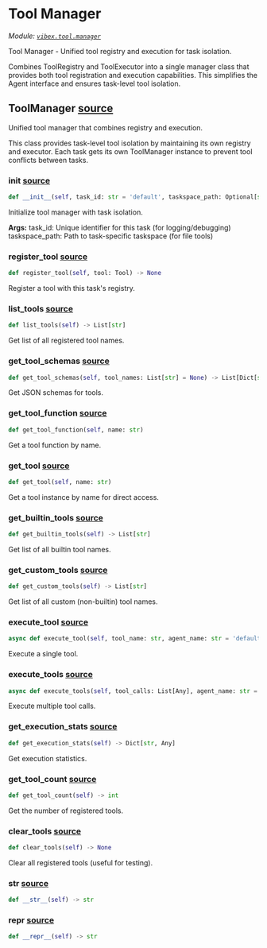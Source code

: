 # Tool Manager

_Module: [`vibex.tool.manager`](https://github.com/dustland/vibex/blob/main/src/vibex/tool/manager.py)_

Tool Manager - Unified tool registry and execution for task isolation.

Combines ToolRegistry and ToolExecutor into a single manager class
that provides both tool registration and execution capabilities.
This simplifies the Agent interface and ensures task-level tool isolation.

## ToolManager <a href="https://github.com/dustland/vibex/blob/main/src/vibex/tool/manager.py#L18" class="source-link" title="View source code">source</a>

Unified tool manager that combines registry and execution.

This class provides task-level tool isolation by maintaining
its own registry and executor. Each task gets its own ToolManager
instance to prevent tool conflicts between tasks.

### **init** <a href="https://github.com/dustland/vibex/blob/main/src/vibex/tool/manager.py#L27" class="source-link" title="View source code">source</a>

```python
def __init__(self, task_id: str = 'default', taskspace_path: Optional[str] = None)
```

Initialize tool manager with task isolation.

**Args:**
task_id: Unique identifier for this task (for logging/debugging)
taskspace_path: Path to task-specific taskspace (for file tools)

### register_tool <a href="https://github.com/dustland/vibex/blob/main/src/vibex/tool/manager.py#L84" class="source-link" title="View source code">source</a>

```python
def register_tool(self, tool: Tool) -> None
```

Register a tool with this task's registry.

### list_tools <a href="https://github.com/dustland/vibex/blob/main/src/vibex/tool/manager.py#L89" class="source-link" title="View source code">source</a>

```python
def list_tools(self) -> List[str]
```

Get list of all registered tool names.

### get_tool_schemas <a href="https://github.com/dustland/vibex/blob/main/src/vibex/tool/manager.py#L93" class="source-link" title="View source code">source</a>

```python
def get_tool_schemas(self, tool_names: List[str] = None) -> List[Dict[str, Any]]
```

Get JSON schemas for tools.

### get_tool_function <a href="https://github.com/dustland/vibex/blob/main/src/vibex/tool/manager.py#L97" class="source-link" title="View source code">source</a>

```python
def get_tool_function(self, name: str)
```

Get a tool function by name.

### get_tool <a href="https://github.com/dustland/vibex/blob/main/src/vibex/tool/manager.py#L101" class="source-link" title="View source code">source</a>

```python
def get_tool(self, name: str)
```

Get a tool instance by name for direct access.

### get_builtin_tools <a href="https://github.com/dustland/vibex/blob/main/src/vibex/tool/manager.py#L105" class="source-link" title="View source code">source</a>

```python
def get_builtin_tools(self) -> List[str]
```

Get list of all builtin tool names.

### get_custom_tools <a href="https://github.com/dustland/vibex/blob/main/src/vibex/tool/manager.py#L109" class="source-link" title="View source code">source</a>

```python
def get_custom_tools(self) -> List[str]
```

Get list of all custom (non-builtin) tool names.

### execute_tool <a href="https://github.com/dustland/vibex/blob/main/src/vibex/tool/manager.py#L114" class="source-link" title="View source code">source</a>

```python
async def execute_tool(self, tool_name: str, agent_name: str = 'default') -> ToolResult
```

Execute a single tool.

### execute_tools <a href="https://github.com/dustland/vibex/blob/main/src/vibex/tool/manager.py#L118" class="source-link" title="View source code">source</a>

```python
async def execute_tools(self, tool_calls: List[Any], agent_name: str = 'default') -> List[Dict[str, Any]]
```

Execute multiple tool calls.

### get_execution_stats <a href="https://github.com/dustland/vibex/blob/main/src/vibex/tool/manager.py#L122" class="source-link" title="View source code">source</a>

```python
def get_execution_stats(self) -> Dict[str, Any]
```

Get execution statistics.

### get_tool_count <a href="https://github.com/dustland/vibex/blob/main/src/vibex/tool/manager.py#L127" class="source-link" title="View source code">source</a>

```python
def get_tool_count(self) -> int
```

Get the number of registered tools.

### clear_tools <a href="https://github.com/dustland/vibex/blob/main/src/vibex/tool/manager.py#L131" class="source-link" title="View source code">source</a>

```python
def clear_tools(self) -> None
```

Clear all registered tools (useful for testing).

### **str** <a href="https://github.com/dustland/vibex/blob/main/src/vibex/tool/manager.py#L137" class="source-link" title="View source code">source</a>

```python
def __str__(self) -> str
```

### **repr** <a href="https://github.com/dustland/vibex/blob/main/src/vibex/tool/manager.py#L140" class="source-link" title="View source code">source</a>

```python
def __repr__(self) -> str
```
